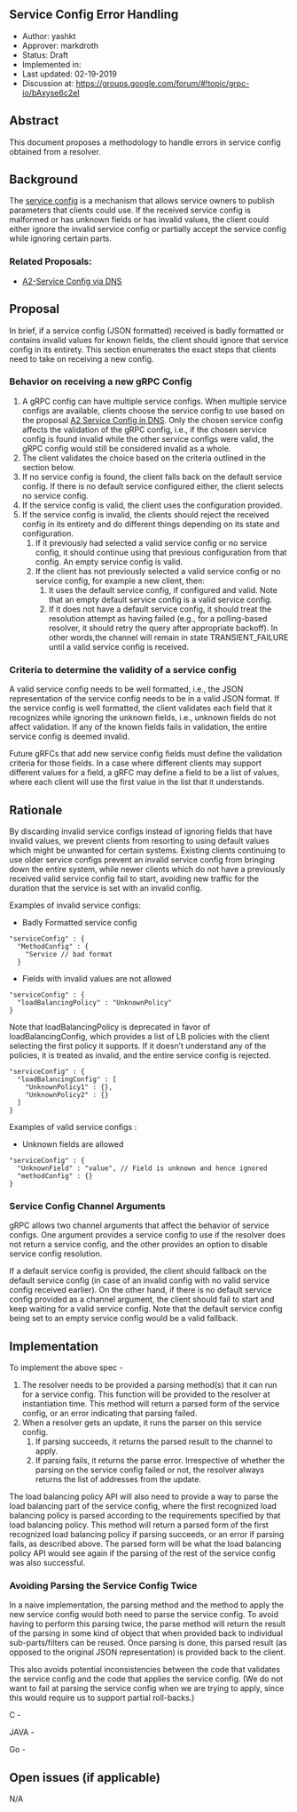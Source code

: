Service Config Error Handling
----
* Author: yashkt
* Approver: markdroth
* Status: Draft
* Implemented in:
* Last updated: 02-19-2019
* Discussion at: https://groups.google.com/forum/#!topic/grpc-io/bAxyse6c2eI

## Abstract

This document proposes a methodology to handle errors in service
config obtained from a resolver.

## Background

The
[service config](https://github.com/grpc/grpc/blob/master/doc/service_config.md)
is a mechanism that allows service owners to publish
parameters that clients could use. If the received service config is malformed
or has unknown fields or has invalid values, the client could either ignore the
invalid service config or partially accept the service config while ignoring
certain parts.


### Related Proposals:
* [A2-Service Config via DNS](A2-service-configs-in-dns.md)

## Proposal

In brief, if a service config (JSON formatted) received is badly formatted or
contains invalid values for known fields, the client should ignore that service
config in its entirety. This section enumerates the exact steps that clients
need to take on receiving a new config.

### Behavior on receiving a new gRPC Config

1. A gRPC config can have multiple service configs. When multiple service
configs are available, clients choose the service config to use based on the
proposal
[A2 Service Config in DNS](A2-service-configs-in-dns.md#canarying-changes).
Only the chosen service config affects the validation of the gRPC config, i.e.,
if the chosen service config is found invalid while the other service configs
were valid, the gRPC config would still be considered invalid as a whole.
2. The client validates the choice based on the criteria outlined in the
section below.
3. If no service config is found, the client falls back on the default service
config. If there is no default service configured either, the client selects no
service config.
4. If the service config is valid, the client uses the configuration provided.
5. If the service config is invalid, the clients should reject the received
config in its entirety and do different things depending on its state and
configuration.
	1. If it previously had selected a valid service config or no service
	config, it should continue using that previous configuration from that
	config. An empty service config is valid.
	2. If the client has not previously selected a valid service config or no
	service config, for example a new client, then:
		1. It uses the default service config, if configured and valid. Note
		that an empty default service config is a valid service config.
		2. If it does not have a default service config, it should treat the
		resolution attempt as having failed (e.g., for a polling-based
		resolver, it should retry the query after appropriate backoff). In
		other words,the channel will remain in state TRANSIENT_FAILURE until a
		valid service config is received.

### Criteria to determine the validity of a service config

A valid service config needs to be well formatted, i.e., the JSON representation
of the service config needs to be in a valid JSON format. If the service config
is well formatted, the client validates each field that it recognizes while
ignoring the unknown fields, i.e., unknown fields do not affect validation. If
any of the known fields fails in validation, the entire service config is deemed
invalid.

Future gRFCs that add new service config fields must define the validation
criteria for those fields. In a case where different clients may support
different values for a field, a gRFC may define a field to be a list of values,
where each client will use the first value in the list that it understands.

## Rationale

By discarding invalid service configs instead of ignoring fields that have
invalid values, we prevent clients from resorting to using default values which
might be unwanted for certain systems. Existing clients continuing to use older
service configs prevent an invalid service config from bringing down the
entire system, while newer clients which do not have a previously received
valid service config fail to start, avoiding new traffic for the duration that
the service is set with an invalid config.

Examples of invalid service configs:

* Badly Formatted service config
```
"serviceConfig" : {
  "MethodConfig" : {
    "Service // bad format
  }
```

* Fields with invalid values are not allowed
```
"serviceConfig" : {
  "loadBalancingPolicy" : "UnknownPolicy"
}
```

Note that loadBalancingPolicy is deprecated in favor of loadBalancingConfig,
which provides a list of LB policies with the client selecting the first policy
it supports. If it doesn’t understand any of the policies, it is treated as
invalid, and the entire service config is rejected.

```
"serviceConfig" : {
  "loadBalancingConfig" : [
    "UnknownPolicy1" : {},
    "UnknownPolicy2" : {}
  ]
}
```

Examples of valid service configs :
* Unknown fields are allowed
```
"serviceConfig" : {
  "UnknownField" : "value", // Field is unknown and hence ignored
  "methodConfig" : {}
}
```


### Service Config Channel Arguments

gRPC allows two channel arguments that affect the behavior of service configs.
One argument provides a service config to use if the resolver does not return a
service config, and the other provides an option to disable service config
resolution.

If a default service config is provided, the client should fallback on the
default service config (in case of an invalid config with no valid service
config received earlier). On the other hand, if there is no default service
config provided as a channel argument, the client should fail to start and keep
waiting for a valid service config. Note that the default service config
being set to an empty service config would be a valid fallback.

## Implementation

To implement the above spec -
1. The resolver needs to be provided a parsing method(s) that it can run for a
service config. This function will be provided to the resolver at instantiation
time. This method will return a parsed form of the service config, or an error
indicating that parsing failed.
2. When a resolver gets an update, it runs the parser on this service config.
	1. If parsing succeeds, it returns the parsed result to the channel to
	apply.
	2. If parsing fails, it returns the parse error.
Irrespective of whether the parsing on the service config failed or not, the
resolver always returns the list of addresses from the update.

The load balancing policy API will also need to provide a way to parse the load
balancing part of the service config, where the first recognized load balancing
policy is parsed according to the requirements specified by that load balancing
policy. This method will return a parsed form of the first recognized load
balancing policy if parsing succeeds, or an error if parsing fails, as described
above. The parsed form will be what the load balancing policy API would see
again if the parsing of the rest of the service config was also successful.

### Avoiding Parsing the Service Config Twice
In a naive implementation, the parsing method and the method to apply the new
service config would both need to parse the service config. To avoid having to
perform this parsing twice, the parse method will return the result of the
parsing in some kind of object that when provided back to individual
sub-parts/filters can be reused. Once parsing is done, this parsed result (as
opposed to the original JSON representation) is provided back to the client.

This also avoids potential inconsistencies between the code that validates the
service config and the code that applies the service config. (We do not want to
fail at parsing the service config when we are trying to apply, since this would
require us to support partial roll-backs.)

C -

JAVA -

Go -

## Open issues (if applicable)

N/A
